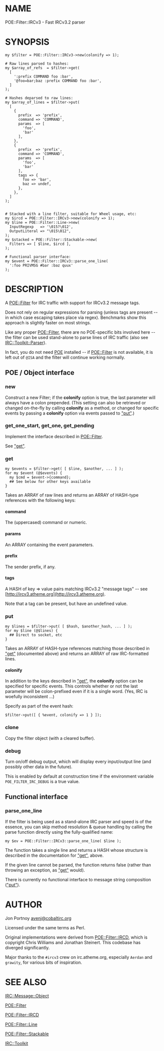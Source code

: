# NAME

POE::Filter::IRCv3 - Fast IRCv3.2 parser

# SYNOPSIS

    my $filter = POE::Filter::IRCv3->new(colonify => 1);

    # Raw lines parsed to hashes:
    my $array_of_refs  = $filter->get( 
      [ 
        ':prefix COMMAND foo :bar',
        '@foo=bar;baz :prefix COMMAND foo :bar',
      ]
    );

    # Hashes deparsed to raw lines:
    my $array_of_lines = $filter->put( 
      [
        {
          prefix  => 'prefix',
          command => 'COMMAND',
          params  => [
            'foo',
            'bar'
          ],
        },
        {
          prefix  => 'prefix',
          command => 'COMMAND',
          params  => [
            'foo',
            'bar'
          ],
          tags => {
            foo => 'bar',
            baz => undef,
          },
        },
      ] 
    );


    # Stacked with a line filter, suitable for Wheel usage, etc:
    my $ircd = POE::Filter::IRCv3->new(colonify => 1);
    my $line = POE::Filter::Line->new(
      InputRegexp   => '\015?\012',
      OutputLiteral => "\015\012",
    );
    my $stacked = POE::Filter::Stackable->new(
      Filters => [ $line, $ircd ],
    );

    # Functional parser interface:
    my $event = POE::Filter::IRCv3::parse_one_line(
      ':foo PRIVMSG #bar :baz quux'
    );

# DESCRIPTION

A [POE::Filter](https://metacpan.org/pod/POE::Filter) for IRC traffic with support for IRCv3.2 message tags.

Does not rely on regular expressions for parsing (unless tags are present --
in which case escaping takes place via regex).  Benchmarks show this approach
is slightly faster on most strings.

Like any proper [POE::Filter](https://metacpan.org/pod/POE::Filter), there are no POE-specific bits involved here
\-- the filter can be used stand-alone to parse lines of IRC traffic (also see
[IRC::Toolkit::Parser](https://metacpan.org/pod/IRC::Toolkit::Parser)). 

In fact, you do not need [POE](https://metacpan.org/pod/POE) installed -- if [POE::Filter](https://metacpan.org/pod/POE::Filter) is not
available, it is left out of `@ISA` and the filter will continue working
normally.

## POE / Object interface

### new

Construct a new Filter; if the **colonify** option is true, 
the last parameter will always have a colon prepended.
(This setting can also be retrieved or changed on-the-fly by calling 
**colonify** as a method, or changed for specific events by passing a 
**colonify** option via events passed to ["put"](#put).)

### get\_one\_start, get\_one, get\_pending

Implement the interface described in [POE::Filter](https://metacpan.org/pod/POE::Filter).

See ["get"](#get).

### get

    my $events = $filter->get( [ $line, $another, ... ] );
    for my $event (@$events) {
      my $cmd = $event->{command};
      ## See below for other keys available
    }

Takes an ARRAY of raw lines and returns an ARRAY of HASH-type references with 
the following keys:

#### command

The (uppercased) command or numeric.

#### params

An ARRAY containing the event parameters.

#### prefix

The sender prefix, if any.

#### tags

A HASH of key => value pairs matching IRCv3.2 "message tags" -- see 
[http://ircv3.atheme.org](http://ircv3.atheme.org).

Note that a tag can be present, but have an undefined value.

### put

    my $lines = $filter->put( [ $hash, $another_hash, ... ] );
    for my $line (@$lines) {
      ## Direct to socket, etc
    }

Takes an ARRAY of HASH-type references matching those described in ["get"](#get) 
(documented above) and returns an ARRAY of raw IRC-formatted lines.

#### colonify

In addition to the keys described in ["get"](#get), the **colonify** option can be 
specified for specific events. This controls whether or not the last 
parameter will be colon-prefixed even if it is a single word. (Yes, IRC is 
woefully inconsistent ...)

Specify as part of the event hash:

    $filter->put([ { %event, colonify => 1 } ]);

### clone

Copy the filter object (with a cleared buffer).

### debug

Turn on/off debug output, which will display every input/output line (and
possibly other data in the future).

This is enabled by default at construction time if the environment variable
`POE_FILTER_IRC_DEBUG` is a true value.

## Functional interface

### parse\_one\_line

If the filter is being used as a stand-alone IRC parser and speed is of the
essence, you can skip method resolution & queue handling by calling the parse
function directly using the fully-qualified name:

    my $ev = POE::Filter::IRCv3::parse_one_line( $line );

The function takes a single line and returns a HASH whose structure is
described in the documentation for ["get"](#get), above.

If the given line cannot be parsed, the function returns false (rather than
throwing an exception, as ["get"](#get) would).

There is currently no functional interface to message string composition
(["put"](#put)).

# AUTHOR

Jon Portnoy <avenj@cobaltirc.org>

Licensed under the same terms as Perl.

Original implementations were derived from [POE::Filter::IRCD](https://metacpan.org/pod/POE::Filter::IRCD), 
which is copyright Chris Williams and Jonathan Steinert. This codebase has
diverged significantly.

Major thanks to the `#ircv3` crew on irc.atheme.org, especially `Aerdan` and
`grawity`, for various bits of inspiration.

# SEE ALSO

[IRC::Message::Object](https://metacpan.org/pod/IRC::Message::Object)

[POE::Filter](https://metacpan.org/pod/POE::Filter)

[POE::Filter::IRCD](https://metacpan.org/pod/POE::Filter::IRCD)

[POE::Filter::Line](https://metacpan.org/pod/POE::Filter::Line)

[POE::Filter::Stackable](https://metacpan.org/pod/POE::Filter::Stackable)

[IRC::Toolkit](https://metacpan.org/pod/IRC::Toolkit)
